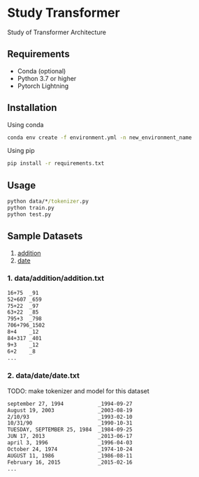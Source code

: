 # Study Transformer

Study of Transformer Architecture

## Requirements

- Conda (optional)
- Python 3.7 or higher
- Pytorch Lightning

## Installation

Using conda
```cmd
conda env create -f environment.yml -n new_environment_name
```

Using pip
```cmd
pip install -r requirements.txt
```

## Usage

```cmd
python data/*/tokenizer.py
python train.py
python test.py
```

## Sample Datasets

1. [addition](data/addition/addition.txt)
2. [date](data/date/date.txt)

### 1. data/addition/addition.txt
```txt
16+75  _91  
52+607 _659 
75+22  _97  
63+22  _85  
795+3  _798 
706+796_1502
8+4    _12  
84+317 _401 
9+3    _12  
6+2    _8   
...
```

### 2. data/date/date.txt

TODO: make tokenizer and model for this dataset
```txt
september 27, 1994           _1994-09-27
August 19, 2003              _2003-08-19
2/10/93                      _1993-02-10
10/31/90                     _1990-10-31
TUESDAY, SEPTEMBER 25, 1984  _1984-09-25
JUN 17, 2013                 _2013-06-17
april 3, 1996                _1996-04-03
October 24, 1974             _1974-10-24
AUGUST 11, 1986              _1986-08-11
February 16, 2015            _2015-02-16
...
```
